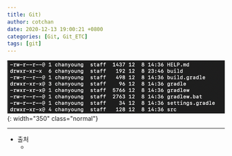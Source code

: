 ```yaml
---
title: Git) 
author: cotchan
date: 2020-12-13 19:00:21 +0800 
categories: [Git, Git_ETC]
tags: [git]
---
```



![Desktop View](/assets/img/post/spring-boot/2020-12-10-spring-boot-how-to-build.png){: width="350" class="normal"}







---

+ 출처
	+ []()
